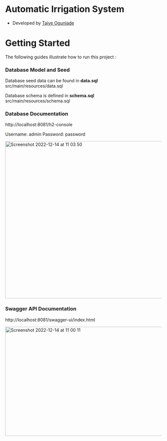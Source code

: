 # Automatic Irrigation System
* Developed by [Taiye Ogunlade](https://www.linkedin.com/in/taiye-ogunlade/)
# Getting Started
The following guides illustrate how to run this project :

### Database Model and Seed

Database seed data can be found in **data.sql**</br>
src/main/resources/data.sql</br>

Database schema is defined in  **schema.sql**</br>
src/main/resources/schema.sql</br>

### Database Documentation

http://localhost:8081/h2-console

Username: admin
Password: password
  
<img width="505" alt="Screenshot 2022-12-14 at 11 03 50" src="https://user-images.githubusercontent.com/49109632/207815627-78aafe3b-f041-43bd-a707-a09d67d6563c.png">



### Swagger API  Documentation
http://localhost:8081/swagger-ui/index.html

<img width="641" height="350" alt="Screenshot 2022-12-14 at 11 00 11" src="https://user-images.githubusercontent.com/49109632/207815387-5235dede-b433-4898-a8ae-cd20fbc822a4.png">
